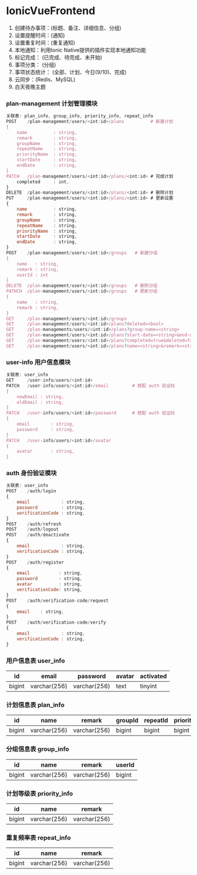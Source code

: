 # IonicVueFrontend

1. 创建待办事项：(标题、备注、详细信息、分组)
4. 设置提醒时间：(通知)
5. 设置重复时间：(重复通知)
6. 本地通知：利用Ionic Native提供的插件实现本地通知功能
7. 标记完成： (已完成、待完成、未开始)
8. 事项分类： (分组)
9. 事项状态统计： (全部、计划、今日(9/10)、完成)
10. 云同步：(Redis、MySQL)
11. 白天夜晚主题

### plan-management 计划管理模块

```javascript
关联表: plan_info, group_info, priority_info, repeat_info
POST    /plan-management/users/<int:id>/plans          # 新建计划
{
	name          : string,
	remark        : string,
	groupName     : string,
	repeatName    : string,
	priorityName  : string,
	startDate     : string,
	endDate       : string,
}
PATCH   /plan-management/users/<int:id>/plans/<int:id> # 完成计划
	completed     : int,
}
DELETE  /plan-management/users/<int:id>/plans/<int:id> # 删除计划
PUT     /plan-management/users/<int:id>/plans/<int:id> # 更新设置
{
	name          : string,
	remark        : string,
	groupName     : string,
	repeatName    : string,
	priorityName  : string,
	startDate     : string,
	endDate       : string,
}
POST    /plan-management/users/<int:id>/groups   # 新建分组
{
	name   : string,
	remark : string,
	userId : int
}
DELETE  /plan-management/users/<int:id>/groups   # 删除分组
PATHCH  /plan-management/users/<int:id>/groups   # 更新分组
{
	name   : string,
	remark : string,
}
GET     /plan-management/users/<int:id>/groups
GET     /plan-management/users/<int:id>/plans?deleted=<bool>
GET     /plan-managements/users/<int:id>/plans?group-name=<string>
GET     /plan-management/users/<int:id>/plans?start-date=<string>&end-date=<string> # 查看时间段计划
GET     /plan-management/users/<int:id>/plans?completed=true&deleted=false
GET     /plan-management/users/<int:id>/plans?name=<string>&remark=<string>
```

### user-info 用户信息模块

```javascript
关联表: user_info
GET     /user-info/users/<int:id>
PATCH   /user-info/users/<int:id>/email         # 搭配 auth 验证码
{
	newEmail : string,
	oldEmail : string,
}
PATCH   /user-info/users/<int:id>/password      # 搭配 auth 验证码
{
	email        : string,
	password     : string,
}
PATCH   /user-info/users/<int:id>/avatar
{
	avatar       : string,
}
```

### auth 身份验证模块

```javascript
关联表: user_info
POST    /auth/login
{
	email            : string,
	password         : string,
	verificationCode : string,
}
POST    /auth/refresh
POST    /auth/logout
POST    /auth/deactivate
{
	email            : string,
	verificationCode : string,
}
POST    /auth/register
{
	email           : string,
	password        : string,
	avatar          : string,
	verificationCode: string,
}
POST    /auth/verification-code/request
{
	email    : string,
}
POST    /auth/verification-code/verify
{
	email            : string,
	verificationCode : string,
}
```

### 用户信息表 user_info

| **id** | **email** | **password** | **avatar** | **activated** |
| ------------ | --------------- | ------------------ | ---------------- | ------------------- |
| bigint       | varchar(256)    | varchar(256)       | text             | tinyint             |

### 计划信息表 plan_info

| **id** | **name** | **remark** | **groupId** | **repeatId** | **priorityId** | **startDate** | **endDate** | **completed** | **deleted** | **userId** |
| ------------ | -------------- | ---------------- | ----------------- | ------------------ | -------------------- | ------------------- | ----------------- | ------------------- | ----------------- | ---------------- |
| bigint       | varchar(256)   | varchar(256)     | bigint            | bigint             | bigint               | date                | date              | tinyint             | tinyint           | bigint           |

### 分组信息表 group_info

| **id** | **name** | **remark** | **userId** |
| ------------ | -------------- | ---------------- | ---------------- |
| bigint       | varchar(256)   | varchar(256)     | bigint           |

### 计划等级表 priority_info

| **id** | **name** | **remark** |
| ------------ | -------------- | ---------------- |
| bigint       | varchar(256)   | varchar(256)     |

### 重复频率表 repeat_info

| **id** | **name** | **remark** |
| ------------ | -------------- | ---------------- |
| bigint       | varchar(256)   | varchar(256)     |
